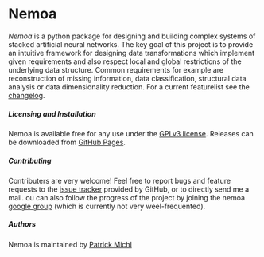 Nemoa
========

*Nemoa* is a python package for designing and building complex systems of stacked artificial neural networks. The key goal of this project is to provide an intuitive framework for designing data transformations which implement given requirements and also respect local and global restrictions of the underlying data structure. Common requirements for example are reconstruction of missing information, data classification, structural data analysis or data dimensionality reduction. For a current featurelist see the [changelog](https://github.com/fishroot/metapath/blob/master/changelog.md).

##### Licensing and Installation #####
Nemoa is available free for any use under the [GPLv3 license](https://www.gnu.org/licenses/gpl.html). Releases can be downloaded from [GitHub Pages](https://github.com/fishroot/nemoa).

##### Contributing #####
Contributers are very welcome! Feel free to report bugs and feature requests to the [issue tracker](https://github.com/fishroot/nemoa/issues) provided by GitHub, or to directly send me a mail. ou can also follow the progress of the project by joining the nemoa [google group](http://groups.google.com/group/nemoa) (which is currently not very weel-frequented).

##### Authors #####
Nemoa is maintained by [Patrick Michl](https://plus.google.com/u/0/+PatrickMichl1)

